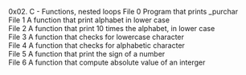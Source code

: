 0x02. C - Functions, nested loops
File 0	Program that prints _purchar <br />
File 1	A function that print alphabet in lower case <br />
File 2	A function that print 10 times the alphabet, in lower case <br />
File 3	A function that checks for lowercase character <br />
File 4	A function that checks for alphabetic character<br />
File 5	A function that print the sign of a number <br />
File 6	A function that compute absolute value of an interger <br />
